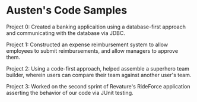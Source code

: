 # Austen's Code Samples

Project 0: Created a banking applicaition using a database-first approach and communicating with the database via JDBC.

Project 1: Constructed an expense reimbursement system to allow employees to submit reimbursements, and allow managers to approve them.

Project 2: Using a code-first approach, helped assemble a superhero team builder, wherein users can compare their team against another user's team.

Project 3: Worked on the second sprint of Revature's RideForce application asserting the behavior of our code via JUnit testing.
